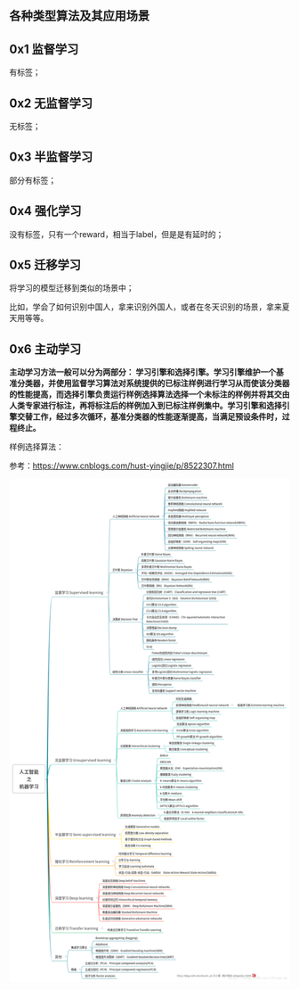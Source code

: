 ## 各种类型算法及其应用场景

## 0x1 监督学习

有标签；



## 0x2 无监督学习

无标签；



## 0x3 半监督学习

部分有标签；

## 0x4 强化学习

没有标签，只有一个reward，相当于label，但是是有延时的；



## 0x5 迁移学习

将学习的模型迁移到类似的场景中；

比如，学会了如何识别中国人，拿来识别外国人，或者在冬天识别的场景，拿来夏天用等等。



## 0x6 主动学习

**主动学习方法一般可以分为两部分： 学习引擎和选择引擎。学习引擎维护一个基准分类器，并使用监督学习算法对系统提供的已标注样例进行学习从而使该分类器的性能提高，而选择引擎负责运行样例选择算法选择一个未标注的样例并将其交由人类专家进行标注，再将标注后的样例加入到已标注样例集中。学习引擎和选择引擎交替工作，经过多次循环，基准分类器的性能逐渐提高，当满足预设条件时，过程终止。**

样例选择算法：

参考：https://www.cnblogs.com/hust-yingjie/p/8522307.html

![神经网络体系汇总](./神经网络体系汇总.png)



